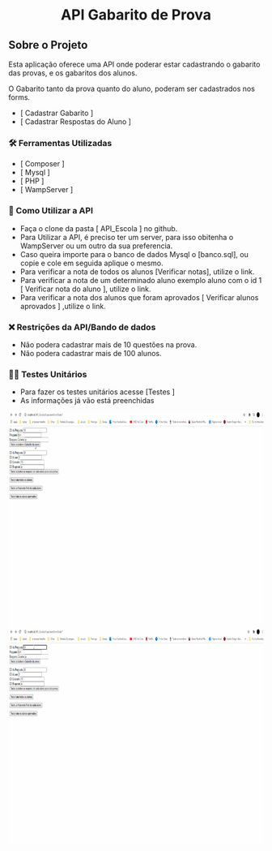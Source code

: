 <h1 style = "text-align: center; font-weight: bold;"> API  Gabarito de Prova </h1>

##  Sobre o Projeto

Esta aplicação oferece uma API onde poderar estar cadastrando o gabarito das provas, e os gabaritos dos alunos.


O Gabarito tanto da prova quanto do aluno, poderam ser cadastrados nos forms. 

- [ <a herf="http://localhost/API_Escola/App/view/formCadastraGabarito">Cadastrar Gabarito</a> ] 
- [ <a herf="http://localhost/API_Escola/App/view/formCadastraRespostasAluno">Cadastrar Respostas do Aluno</a> ] 

### 🛠 Ferramentas Utilizadas

- [ <a herf="https://getcomposer.org/doc/">Composer</a> ]
- [ <a herf="https://dev.mysql.com/doc/"> Mysql</a> ]
- [ <a herf="https://www.php.net/docs.php">PHP</a> ]  
- [ <a herf="https://www.wampserver.com/en/">WampServer</a> ]


### 🤔 Como Utilizar a API

- Faça o clone da pasta [ <a herf="https://github.com/BrunoBastos97/API_Escola">API_Escola</a> ] no github.
- Para Utilizar a API, é preciso ter um server, para isso obitenha o WampServer ou um outro da sua preferencia.
- Caso queira importe para o banco de dados Mysql o [<a herf="https://github.com/BrunoBastos97/API_Escola/blob/main/banco.sql">banco.sql</a>], ou copie e cole em seguida aplique o mesmo.
- Para verificar a nota de todos os alunos [<a herf="http://localhost/API_escola/public_html/api/aluno">Verificar notas</a>], utilize o link.
- Para verificar a nota de um determinado aluno exemplo aluno com o id 1 [ <a herf="http://localhost/API_Escola/public_html/api/aluno/1">Verificar nota do aluno</a> ], utilize o link.
- Para verificar a nota dos alunos que foram aprovados [ <a herf="http://localhost/API_Escola/public_html/api/aluno/aprovados">Verificar alunos aprovados</a> ] ,utilize o link.

### ❌ Restrições da API/Bando de dados

- Não podera cadastrar mais de 10 questões na prova.
- Não podera cadastrar mais de 100 alunos.

### 🕵️‍♂️ Testes Unitários 

- Para fazer os testes unitários acesse [<a herf="http://localhost/API_Escola/App/view/formTeste.php">Testes</a> ] 
- As informações já vão está preenchidas

<div align="center">
    <img src="github/TesteUnitario.gif"
    alt="Teste Unitario" height="425">    
    <img src="github/TesteUnitarioFalha.gif"
    alt="Teste Unitario Falha" height="425">
</div>


